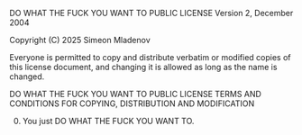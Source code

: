 DO WHAT THE FUCK YOU WANT TO PUBLIC LICENSE
Version 2, December 2004

Copyright (C) 2025 Simeon Mladenov

Everyone is permitted to copy and distribute verbatim or modified
copies of this license document, and changing it is allowed as long
as the name is changed.

DO WHAT THE FUCK YOU WANT TO PUBLIC LICENSE
TERMS AND CONDITIONS FOR COPYING, DISTRIBUTION AND MODIFICATION

0. You just DO WHAT THE FUCK YOU WANT TO.